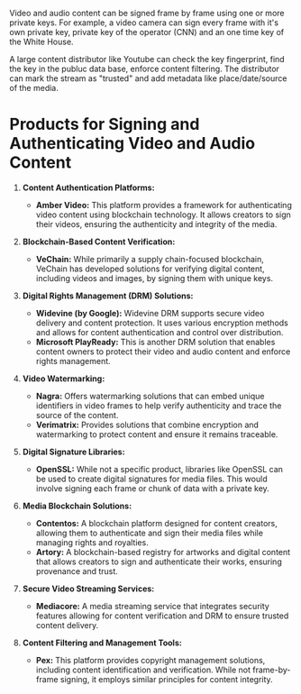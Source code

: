 Video and audio content can be signed frame by frame using one or more private keys. 
For example, a video camera can sign every frame with it's own private key, private key of the 
operator (CNN) and an one time key of the White House. 

A large content distributor like Youtube can check the key fingerprint, find the key in the publuc data base,
enforce content filtering. The distributor can mark the stream as "trusted" and add metadata like place/date/source of the 
media.


# Products for Signing and Authenticating Video and Audio Content

1. **Content Authentication Platforms:**
   - **Amber Video:** This platform provides a framework for authenticating video content using blockchain technology. It allows creators to sign their videos, ensuring the authenticity and integrity of the media.

2. **Blockchain-Based Content Verification:**
   - **VeChain:** While primarily a supply chain-focused blockchain, VeChain has developed solutions for verifying digital content, including videos and images, by signing them with unique keys.

3. **Digital Rights Management (DRM) Solutions:**
   - **Widevine (by Google):** Widevine DRM supports secure video delivery and content protection. It uses various encryption methods and allows for content authentication and control over distribution.
   - **Microsoft PlayReady:** This is another DRM solution that enables content owners to protect their video and audio content and enforce rights management.

4. **Video Watermarking:**
   - **Nagra:** Offers watermarking solutions that can embed unique identifiers in video frames to help verify authenticity and trace the source of the content.
   - **Verimatrix:** Provides solutions that combine encryption and watermarking to protect content and ensure it remains traceable.

5. **Digital Signature Libraries:**
   - **OpenSSL:** While not a specific product, libraries like OpenSSL can be used to create digital signatures for media files. This would involve signing each frame or chunk of data with a private key.

6. **Media Blockchain Solutions:**
   - **Contentos:** A blockchain platform designed for content creators, allowing them to authenticate and sign their media files while managing rights and royalties.
   - **Artory:** A blockchain-based registry for artworks and digital content that allows creators to sign and authenticate their works, ensuring provenance and trust.

7. **Secure Video Streaming Services:**
   - **Mediacore:** A media streaming service that integrates security features allowing for content verification and DRM to ensure trusted content delivery.

8. **Content Filtering and Management Tools:**
   - **Pex:** This platform provides copyright management solutions, including content identification and verification. While not frame-by-frame signing, it employs similar principles for content integrity.
